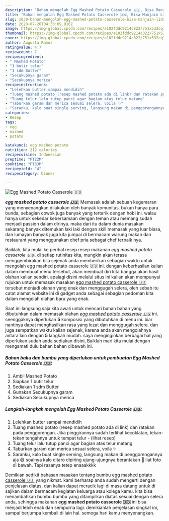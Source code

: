 ```yaml
---
description: "Bahan mengolah Egg Mashed Potato Casserole 🇺🇸, Bisa Manjain Lidah"
title: "Bahan mengolah Egg Mashed Potato Casserole 🇺🇸, Bisa Manjain Lidah"
slug: 1030-bahan-mengolah-egg-mashed-potato-casserole-bisa-manjain-lidah
date: 2020-07-20T04:33:09.816Z
image: https://img-global.cpcdn.com/recipes/a102fddc9214c822/751x532cq70/egg-mashed-potato-casserole-🇺🇸-foto-resep-utama.jpg
thumbnail: https://img-global.cpcdn.com/recipes/a102fddc9214c822/751x532cq70/egg-mashed-potato-casserole-🇺🇸-foto-resep-utama.jpg
cover: https://img-global.cpcdn.com/recipes/a102fddc9214c822/751x532cq70/egg-mashed-potato-casserole-🇺🇸-foto-resep-utama.jpg
author: Augusta Ramos
ratingvalue: 4.7
reviewcount: 7
recipeingredient:
- " Mashed Potato"
- "1 butir telur"
- "1 sdm Butter"
- "Secukupnya garam"
- "Secukupnya merica"
recipeinstructions:
- "Lelehkan butter sampai mendidih"
- "Tuang mashed potato (resep mashed potato ada di link) dan ratakan pada penggorengan. Jika pinggirannya sudah terlihat kecoklatan, tekan-tekan tengahnya untuk tempat telur           (lihat resep)"
- "Tuang telur lalu tutup panci agar bagian atas telur matang"
- "Taburkan garam dan merica sesuai selera, voila ✨"
- "Saranku, kalo buat single serving, langsung makan di penggorengannya aja 😅 soalnya kalo ditaro dipiring ujung-ujungnya berantakan 🤪 liat foto di bawah. Tapi rasanya tetep enaaakkkk"
categories:
- Resep
tags:
- egg
- mashed
- potato

katakunci: egg mashed potato 
nutrition: 212 calories
recipecuisine: Indonesian
preptime: "PT22M"
cooktime: "PT33M"
recipeyield: "4"
recipecategory: Dinner

---
```



![Egg Mashed Potato Casserole 🇺🇸](https://img-global.cpcdn.com/recipes/a102fddc9214c822/751x532cq70/egg-mashed-potato-casserole-🇺🇸-foto-resep-utama.jpg)

<b><i>egg mashed potato casserole 🇺🇸</i></b>, Memasak adalah sebuah kegemaran yang menyenangkan dilakukan oleh banyak komunitas. bukan hanya para bunda, sebagian cowok juga banyak yang tertarik dengan hobi ini. walau hanya untuk sekedar kebersamaan dengan teman atau memang sudah menjadi passion dalam dirinya. maka dari itu dalam dunia masakan sekarang banyak ditemukan laki laki dengan skill memasak yang luar biasa, dan lumayan banyak juga kita jumpai di bermacam warung makan dan restaurant yang menggunakan chef pria sebagai chef terbaik nya.

Baiklah, kita mulai ke perihal resep resep makanan <i>egg mashed potato casserole 🇺🇸</i>. di setiap rutinitas kita, mungkin akan terasa menggembirakan bila sejenak anda memberikan sebagian waktu untuk mengolah egg mashed potato casserole 🇺🇸 ini. dengan keberhasilan kalian dalam membuat menu tersebut, akan membuat diri kita bangga akan hasil olahan kalian sendiri. apalagi disini melalui situs ini kalian akan mempunyai rujukan untuk memasak masakan <u>egg mashed potato casserole 🇺🇸</u> tersebut menjadi olahan yang enak dan menggugah selera, oleh sebab itu catat alamat website ini di gadget anda sebagai sebagian pedoman kita dalam mengolah olahan baru yang enak.




Saat ini langsung saja kita awali untuk mencari bahan bahan yang dibutuhkan dalam memasak olahan <u><i>egg mashed potato casserole 🇺🇸</i></u> ini. seenggaknya diperlukan <b>5</b> komposisi yang dibutuhkan di menu ini. biar nantinya dapat menghasilkan rasa yang lezat dan menggugah selera. dan juga sempatkan waktu kalian sejenak, karena anda akan mengolahnya antara lain dengan <b>5</b> langkah mudah. saya menginginkan berbagai hal yang diperlukan sudah anda sediakan disini, Baiklah mari kita mulai dengan mengamati dulu bahan bahan dibawah ini.

<!--inarticleads1-->

##### Bahan baku dan bumbu yang diperlukan untuk pembuatan Egg Mashed Potato Casserole 🇺🇸:

1. Ambil  Mashed Potato
1. Siapkan 1 butir telur
1. Sediakan 1 sdm Butter
1. Gunakan Secukupnya garam
1. Sediakan Secukupnya merica




<!--inarticleads2-->

##### Langkah-langkah mengolah Egg Mashed Potato Casserole 🇺🇸:

1. Lelehkan butter sampai mendidih
1. Tuang mashed potato (resep mashed potato ada di link) dan ratakan pada penggorengan. Jika pinggirannya sudah terlihat kecoklatan, tekan-tekan tengahnya untuk tempat telur -           (lihat resep)
1. Tuang telur lalu tutup panci agar bagian atas telur matang
1. Taburkan garam dan merica sesuai selera, voila ✨
1. Saranku, kalo buat single serving, langsung makan di penggorengannya aja 😅 soalnya kalo ditaro dipiring ujung-ujungnya berantakan 🤪 liat foto di bawah. Tapi rasanya tetep enaaakkkk




Demikian sedikit bahasan masakan tentang bumbu <u>egg mashed potato casserole 🇺🇸</u> yang nikmat. kami berharap anda sudah mengerti dengan penjelasan diatas, dan kalian dapat meracik lagi di masa datang untuk di sajikan dalam bermacam kegiatan keluarga atau kolega kamu. kita bisa menambahkan bumbu bumbu yang ditampilkan diatas sesuai dengan selera anda, sehingga makanan <b>egg mashed potato casserole 🇺🇸</b> ini bisa menjadi lebih enak dan sempurna lagi. demikianlah penjelasan singkat ini, sampai berjumpa kembali di lain hal. semoga hari kamu menyenangkan.
